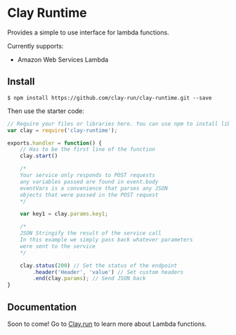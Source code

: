 # Clay Runtime

Provides a simple to use interface for lambda functions.

Currently supports:
- Amazon Web Services Lambda

## Install

```
$ npm install https://github.com/clay-run/clay-runtime.git --save
```

Then use the starter code:

```js
// Require your files or libraries here. You can use npm to install libraries.
var clay = require('clay-runtime');

exports.handler = function() {
    // Has to be the first line of the function
    clay.start()

    /*
    Your service only responds to POST requests
    any variables passed are found in event.body
    eventVars is a convenience that parses any JSON
    objects that were passed in the POST request
    */

    var key1 = clay.params.key1;

    /*
    JSON Stringify the result of the service call
    In this example we simply pass back whatever parameters
    were sent to the service
    */

    clay.status(200) // Set the status of the endpoint
        .header('Header', 'value') // Set custom headers
        .end(clay.params); // Send JSON back
}
```

## Documentation

Soon to come! Go to [Clay.run](https://clay.run) to learn more about Lambda functions.
